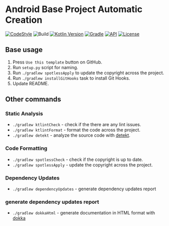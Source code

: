 # Android Base Project Automatic Creation

[![CodeStyle](https://img.shields.io/badge/code%20style-%E2%9D%A4-FF4081.svg)](https://ktlint.github.io/)
![Build](https://github.com/po4yka/base-android-project/workflows/BuildAndroidApp/badge.svg)
[![Kotlin Version](https://img.shields.io/badge/kotlin-1.5.10-blue.svg)](http://kotlinlang.org/)
[![Gradle](https://img.shields.io/badge/gradle-7.0.2-blue.svg)](https://lv.binarybabel.org/catalog/gradle/latest)
[![API](https://img.shields.io/badge/API-23%2B-blue.svg)](https://android-arsenal.com/api?level=23)
[![License](https://img.shields.io/badge/License-Apache%202.0-lightgrey.svg)](http://www.apache.org/licenses/LICENSE-2.0)

## Base usage

1. Press `Use this template` button on GitHub.
2. Run `setup.py` script for naming.
3. Run `./gradlew spotlessApply` to update the copyright across the project.
4. Run `./gradlew installGitHooks` task to install Git Hooks.
5. Update README.

## Other commands

### Static Analysis

* `./gradlew ktlintCheck` - check if the there are any lint issues.
* `./gradlew ktlintFormat` - format the code across the project.
* `./gradlew detekt` - analyze the source code with [detekt](https://github.com/detekt/detekt).

### Code Formatting

* `./gradlew spotlessCheck` - check if the copyright is up to date.
* `./gradlew spotlessApply` - update the copyright across the project.

### Dependency Updates

* `./gradlew dependencyUpdates` - generate dependency updates report

### generate dependency updates report

* `./gradlew dokkaHtml` - generate documentation in HTML format with [dokka](https://github.com/Kotlin/dokka)
